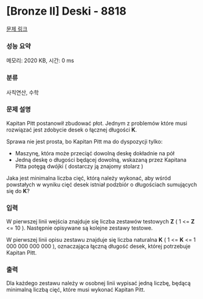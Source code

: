 # [Bronze II] Deski - 8818 

[문제 링크](https://www.acmicpc.net/problem/8818) 

### 성능 요약

메모리: 2020 KB, 시간: 0 ms

### 분류

사칙연산, 수학

### 문제 설명

<p>Kapitan Pitt postanowił zbudować płot. Jednym z problemów które musi rozwiązać jest zdobycie desek o łącznej długości <strong>K</strong>. </p>

<p>Sprawa nie jest prosta, bo Kapitan Pitt ma do dyspozycji tylko:</p>

<ul>
	<li>Maszynę, która może przeciąć dowolną deskę dokładnie na pół</li>
	<li>Jedną deskę o długości będącej dowolną, wskazaną przez Kapitana Pitta potęgą dwójki ( dostarczy ją znajomy stolarz )</li>
</ul>

<p>Jaka jest minimalna liczba cięć, którą należy wykonać, aby wśród powstałych w wyniku cięć desek istniał podzbiór o długościach sumujących się do <strong>K</strong>?</p>

### 입력 

 <p>W pierwszej linii wejścia znajduje się liczba zestawów testowych <strong>Z</strong> ( 1 <= <strong>Z</strong> <= 10 ). Następnie opisywane są kolejne zestawy testowe.</p>

<p>W pierwszej linii opisu zestawu znajduje się liczba naturalna <strong>K</strong> ( 1 <= <strong>K</strong> <= 1 000 000 000 000 ), oznaczająca łączną długość desek, której potrzebuje Kapitan Pitt.</p>

### 출력 

 <p>Dla każdego zestawu należy w osobnej linii wypisać jedną liczbę, będącą minimalną liczbą cięć, które musi wykonać Kapitan Pitt.</p>

